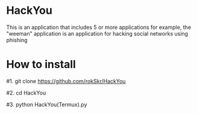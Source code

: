 # HackYou
This is an application that includes 5 or more applications for example, the "weeman" application is an application for hacking social networks using phishing
# How to install
#1. git clone https://github.com/rokSkr/HackYou

#2. cd HackYou

#3. python HackYou(Termux).py

